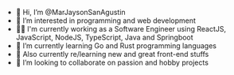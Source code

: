 - 👋 Hi, I’m @MarJaysonSanAgustin
- 👀 I’m interested in programming and web development
- 👨‍💻 I'm currently working as a Software Engineer using ReactJS, JavaScript, NodeJS, TypeScript, Java and Springboot
- 🦀 I’m currently learning Go and Rust programming languages
- 🌱 Also currently re/learning new and great front-end stuffs
- 💞️ I’m looking to collaborate on passion and hobby projects
